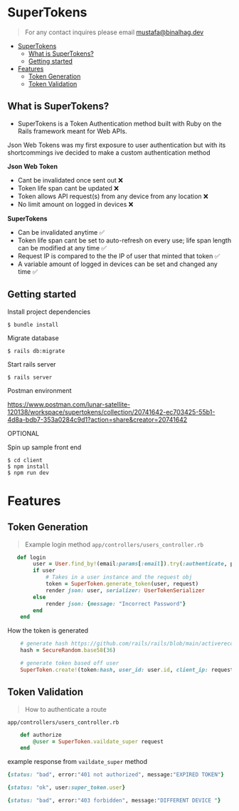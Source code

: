 # SuperTokens

> For any contact inquires please email mustafa@binalhag.dev

- [SuperTokens](#supertokens)
  - [What is SuperTokens?](#what-is-supertokens)
  - [Getting started](#getting-started)
- [Features](#features)
  - [Token Generation](#token-generation)
  - [Token Validation](#token-validation)

## What is SuperTokens?

- SuperTokens is a Token Authentication method built with Ruby on the Rails framework meant for Web APIs.

Json Web Tokens was my first exposure to user authentication but with its shortcommings ive decided to make a custom authentication method

**Json Web Token**

- Cant be invalidated once sent out ❌
- Token life span cant be updated ❌
- Token allows API request(s) from any device from any location ❌
- No limit amount on logged in devices ❌

**SuperTokens**

- Can be invalidated anytime ✅
- Token life span cant be set to auto-refresh on every use; life span length can be modified at any time ✅
- Request IP is compared to the the IP of user that minted that token ✅
- A variable amount of logged in devices can be set and changed any time ✅


## Getting started
<p id="Gettingstarted">

Install project dependencies

    $ bundle install

Migrate database

    $ rails db:migrate

Start rails server

    $ rails server

<p id="api">
Postman environment

https://www.postman.com/lunar-satellite-120138/workspace/supertokens/collection/20741642-ec703425-55b1-4d8a-bdb7-353a0284c9d1?action=share&creator=20741642

OPTIONAL

Spin up sample front end

    $ cd client
    $ npm install
    $ npm run dev
    
<p id="Features">

# Features

## Token Generation
<p id="TokenGeneration">

> Example login method `app/controllers/users_controller.rb`

```ruby
   def login
        user = User.find_by!(email:params[:email]).try(:authenticate, params[:password])
        if user
            # Takes in a user instance and the request obj
            token = SuperToken.generate_token(user, request)
            render json: user, serializer: UserTokenSerializer
        else
            render json: {message: "Incorrect Password"}
        end
    end
```

How the token is generated

```ruby
    # generate hash https://github.com/rails/rails/blob/main/activerecord/lib/active_record/secure_token.rb
    hash = SecureRandom.base58(36)

    # generate token based off user
    SuperToken.create!(token:hash, user_id: user.id, client_ip: request.remote_ip, agent: request.user_agent, expiry: Time.now)

```

## Token Validation
<p id="TokenValidation">

> How to authenticate a route

`app/controllers/users_controller.rb`

```ruby
    def authorize
        @user = SuperToken.vaildate_super request
    end
```

example response from `vaildate_super` method

```ruby
{status: "bad", error:"401 not authorized", message:"EXPIRED TOKEN"}

{status: "ok", user:super_token.user}

{status: "bad", error:"403 forbidden", message:"DIFFERENT DEVICE "}
```

